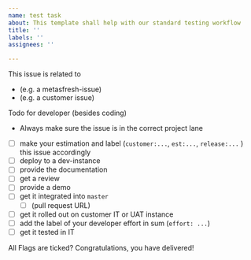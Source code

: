 ```yaml
---
name: test task
about: This template shall help with our standard testing workflow
title: ''
labels: ''
assignees: ''

---
```


This issue is related to
* (e.g. a metasfresh-issue)
* (e.g. a customer issue)

Todo for developer (besides coding)
- Always make sure the issue is in the correct project lane
- [ ] make your estimation and label (`customer:...`, `est:...`, `release:...` ) this issue accordingly
- [ ] deploy to a dev-instance
- [ ] provide the documentation
- [ ] get a review
- [ ] provide a demo
- [ ] get it integrated into `master`
  * [ ] (pull request URL)
- [ ] get it rolled out on customer IT or UAT instance
- [ ] add the label of your developer effort in sum (`effort: ...`)
- [ ] get it tested in IT

All Flags are ticked? Congratulations, you have delivered!
